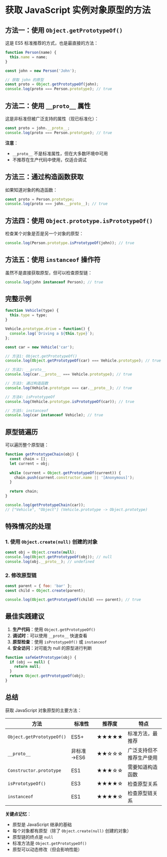# 获取 JavaScript 实例对象原型的方法

## 方法一：使用 `Object.getPrototypeOf()`

这是 ES5 标准推荐的方式，也是最直接的方法：

```javascript
function Person(name) {
  this.name = name;
}

const john = new Person('John');

// 获取 john 的原型
const proto = Object.getPrototypeOf(john);
console.log(proto === Person.prototype); // true
```

## 方法二：使用 `__proto__` 属性

这是非标准但被广泛支持的属性（现已标准化）：

```javascript
const proto = john.__proto__;
console.log(proto === Person.prototype); // true
```

**注意**：
- `__proto__` 不是标准属性，但在大多数环境中可用
- 不推荐在生产代码中使用，仅适合调试

## 方法三：通过构造函数获取

如果知道对象的构造函数：

```javascript
const proto = Person.prototype;
console.log(proto === john.__proto__); // true
```

## 方法四：使用 `Object.prototype.isPrototypeOf()`

检查某个对象是否是另一个对象的原型：

```javascript
console.log(Person.prototype.isPrototypeOf(john)); // true
```

## 方法五：使用 `instanceof` 操作符

虽然不是直接获取原型，但可以检查原型链：

```javascript
console.log(john instanceof Person); // true
```

## 完整示例

```javascript
function Vehicle(type) {
  this.type = type;
}

Vehicle.prototype.drive = function() {
  console.log(`Driving a ${this.type}`);
};

const car = new Vehicle('car');

// 方法1: Object.getPrototypeOf()
console.log(Object.getPrototypeOf(car) === Vehicle.prototype); // true

// 方法2: __proto__
console.log(car.__proto__ === Vehicle.prototype); // true

// 方法3: 通过构造函数
console.log(Vehicle.prototype === car.__proto__); // true

// 方法4: isPrototypeOf
console.log(Vehicle.prototype.isPrototypeOf(car)); // true

// 方法5: instanceof
console.log(car instanceof Vehicle); // true
```

## 原型链遍历

可以遍历整个原型链：

```javascript
function getPrototypeChain(obj) {
  const chain = [];
  let current = obj;
  
  while (current = Object.getPrototypeOf(current)) {
    chain.push(current.constructor.name || '[Anonymous]');
  }
  
  return chain;
}

console.log(getPrototypeChain(car)); 
// ["Vehicle", "Object"] (Vehicle.prototype -> Object.prototype)
```

## 特殊情况的处理

### 1. 使用 `Object.create(null)` 创建的对象

```javascript
const obj = Object.create(null);
console.log(Object.getPrototypeOf(obj)); // null
console.log(obj.__proto__); // undefined
```

### 2. 修改原型链

```javascript
const parent = { foo: 'bar' };
const child = Object.create(parent);

console.log(Object.getPrototypeOf(child) === parent); // true
```

## 最佳实践建议

1. **生产代码**：使用 `Object.getPrototypeOf()`
2. **调试时**：可以使用 `__proto__` 快速查看
3. **原型检查**：使用 `isPrototypeOf()` 或 `instanceof`
4. **安全访问**：对可能为 null 的原型进行判断

```javascript
function safeGetPrototype(obj) {
  if (obj == null) {
    return null;
  }
  return Object.getPrototypeOf(obj);
}
```

## 总结

获取 JavaScript 对象原型的主要方法：

| 方法 | 标准性 | 推荐度 | 特点 |
|------|--------|--------|------|
| `Object.getPrototypeOf()` | ES5+ | ★★★★★ | 标准方法，最推荐 |
| `__proto__` | 非标准→ES6 | ★★☆☆☆ | 广泛支持但不推荐生产使用 |
| `Constructor.prototype` | ES1 | ★★★☆☆ | 需要知道构造函数 |
| `isPrototypeOf()` | ES3 | ★★★★☆ | 检查原型关系 |
| `instanceof` | ES1 | ★★★★☆ | 检查原型链关系 |

**关键点记忆**：
- 原型是 JavaScript 继承的基础
- 每个对象都有原型（除了 `Object.create(null)` 创建的对象）
- 原型链的终点是 `null`
- 标准方法是 `Object.getPrototypeOf()`
- 原型可以动态修改（但会影响性能）
